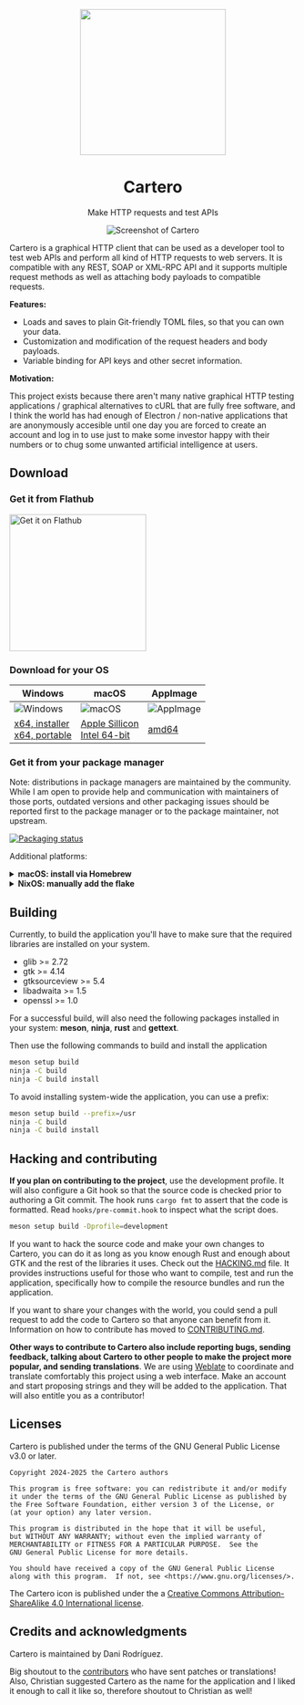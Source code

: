 <p align="center"><img src="data/icons/scalable/apps/es.danirod.Cartero.svg" width="256" height="256" alt=""></p>

<h1 align="center">Cartero</h1>
<p align="center">Make HTTP requests and test APIs</p>

<p align="center">
<img src="data/screenshots/cartero-default.png" alt="Screenshot of Cartero">
</p>

Cartero is a graphical HTTP client that can be used as a developer tool to
test web APIs and perform all kind of HTTP requests to web servers. It is
compatible with any REST, SOAP or XML-RPC API and it supports multiple request
methods as well as attaching body payloads to compatible requests.

**Features:**

- Loads and saves to plain Git-friendly TOML files, so that you can own your data.
- Customization and modification of the request headers and body payloads.
- Variable binding for API keys and other secret information.

**Motivation:**

This project exists because there aren't many native graphical HTTP testing
applications / graphical alternatives to cURL that are fully free software, and
I think the world has had enough of Electron / non-native applications that are
anonymously accesible until one day you are forced to create an account and
log in to use just to make some investor happy with their numbers or to chug
some unwanted artificial intelligence at users.

## Download

### Get it from Flathub

<a href="https://flathub.org/apps/es.danirod.Cartero">
<img width="240" alt="Get it on Flathub" src="https://flathub.org/api/badge?svg&locale=en">
</a>

### Download for your OS

| Windows | macOS | AppImage |
| ------- | ----- | --- |
| ![Windows](doc/windows.png) | ![macOS](doc/macos.png) | ![AppImage](doc/appimage.png) |
| [x64, installer][windows-x86_64]<br>[x64, portable][windows-portable-x86_64] | [Apple Sillicon][macos-sillicon]<br>[Intel 64-bit][macos-intel] | [amd64][appimage-x86_64] |

### Get it from your package manager

Note: distributions in package managers are maintained by the community. While I am open to provide help and communication with maintainers of those ports, outdated versions and other packaging issues should be reported first to the package manager or to the package maintainer, not upstream.

[![Packaging status](https://repology.org/badge/vertical-allrepos/cartero.svg)](https://repology.org/project/cartero/versions)

Additional platforms:

<details>
  <summary><strong>macOS: install via Homebrew</strong></summary>

To install Cartero from this cask, simply add this repository as a tap.

```
brew tap SoloAntonio/cartero
```

Now you can install any version hosted as cask with

```
brew install --cask cartero
```
</details>

<details>
  <summary><strong>NixOS: manually add the flake</strong></summary>

Use this approach to install, build or try cartero on a nixos system. Instructions
assume you're using a flakes nixos system, but you could install it in a regular
nixos system aswell by importing the derivation and adding the appropiate src attribute
on it, note that this may require some manual intervation though.

First of all, add cartero to your flake inputs so you can import the package.

```nix
{
  inputs = {
    cartero.url = "github:danirod/cartero";
  };
}
```

> [!WARNING]
> This examples assume you're passing `inputs` in the `specialArgs` so you can utilize it
> in others modules if you're splitting your config in multiple files.

Then in your `home.packages` (when using home manager) or `environment.systemPackages`
(global nix packages), add the derivation.

```nix
environment.systemPackages = [
  inputs.cartero.packages.x86_64-linux.default
];
```

> [!TIP]
> You can try changing the architecture, not tested in every arch atm though.

Another way is by making a nixpkgs overlay to add cartero and then install it
easily.

```nix
nixpkgs.overlays = [
  (_: final: let
    inherit (inputs) cartero;
    inherit (final) system;
  in {
    cartero = cartero.packages.${system}.default
  })
];
```

And then in the packages list of your choice.

```nix
home.packages = with pkgs; [
  cartero
];
```

> [!NOTE]
> You may need to reboot the system or relogin to be able to see cartero on your launcher

</details>

## Building

Currently, to build the application you'll have to make sure that the required
libraries are installed on your system.

- glib >= 2.72
- gtk >= 4.14
- gtksourceview >= 5.4
- libadwaita >= 1.5
- openssl >= 1.0

For a successful build, will also need the following packages installed in your system: **meson**, **ninja**, **rust** and **gettext**.

Then use the following commands to build and install the application

```sh
meson setup build
ninja -C build
ninja -C build install
```

To avoid installing system-wide the application, you can use a prefix:

```sh
meson setup build --prefix=/usr
ninja -C build
ninja -C build install
```

## Hacking and contributing

**If you plan on contributing to the project**, use the development profile.
It will also configure a Git hook so that the source code is checked prior to
authoring a Git commit. The hook runs `cargo fmt` to assert that the code is
formatted. Read `hooks/pre-commit.hook` to inspect what the script does.

```sh
meson setup build -Dprofile=development
```

If you want to hack the source code and make your own changes to Cartero, you
can do it as long as you know enough Rust and enough about GTK and the rest of the
libraries it uses. Check out the [HACKING.md](HACKING.md) file. It provides instructions
useful for those who want to compile, test and run the application, specifically how to
compile the resource bundles and run the application.

If you want to share your changes with the world, you could send a pull request to
add the code to Cartero so that anyone can benefit from it. Information on how to
contribute has moved to [CONTRIBUTING.md](CONTRIBUTING.md).

**Other ways to contribute to Cartero also include reporting bugs, sending feedback,
talking about Cartero to other people to make the project more popular, and sending
translations**. We are using [Weblate][weblate] to coordinate and translate comfortably
this project using a web interface. Make an account and start proposing strings and they
will be added to the application. That will also entitle you as a contributor!

## Licenses

Cartero is published under the terms of the GNU General Public License v3.0 or later.

```
Copyright 2024-2025 the Cartero authors

This program is free software: you can redistribute it and/or modify
it under the terms of the GNU General Public License as published by
the Free Software Foundation, either version 3 of the License, or
(at your option) any later version.

This program is distributed in the hope that it will be useful,
but WITHOUT ANY WARRANTY; without even the implied warranty of
MERCHANTABILITY or FITNESS FOR A PARTICULAR PURPOSE.  See the
GNU General Public License for more details.

You should have received a copy of the GNU General Public License
along with this program.  If not, see <https://www.gnu.org/licenses/>.
```

The Cartero icon is published under the a [Creative Commons
Attribution-ShareAlike 4.0 International license][ccbysa].

## Credits and acknowledgments

Cartero is maintained by Dani Rodríguez.

Big shoutout to the [contributors][contrib] who have sent patches or
translations! Also, Christian suggested Cartero as the name for the
application and I liked it enough to call it like so, therefore shoutout
to Christian as well!

[ccbysa]: https://creativecommons.org/licenses/by-sa/4.0/
[contrib]: https://github.com/danirod/cartero/graphs/contributors
[weblate]: https://hosted.weblate.org/projects/cartero/
[windows-x86_64]: https://github.com/danirod/cartero/releases/download/v0.1.4/Cartero-0.1.4-windows-x64.exe
[windows-portable-x86_64]: https://github.com/danirod/cartero/releases/download/v0.1.4/Cartero-0.1.4-windows-x64.zip
[macos-sillicon]: https://github.com/danirod/cartero/releases/download/v0.1.4/Cartero-0.1.4-macOS-arm64.dmg
[macos-intel]: https://github.com/danirod/cartero/releases/download/v0.1.4/Cartero-0.1.4-macOS-x64.dmg
[appimage-x86_64]: https://github.com/danirod/cartero/releases/download/v0.1.4/Cartero-0.1.4-x86_64.AppImage
